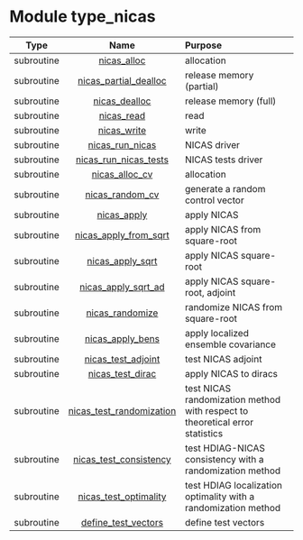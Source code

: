 # Module type_nicas

| Type | Name | Purpose |
| :--: | :--: | :---------- |
| subroutine | [nicas_alloc](https://github.com/JCSDA/saber/tree/develop/src/saber/bump/type_nicas.F90#L71) | allocation |
| subroutine | [nicas_partial_dealloc](https://github.com/JCSDA/saber/tree/develop/src/saber/bump/type_nicas.F90#L124) | release memory (partial) |
| subroutine | [nicas_dealloc](https://github.com/JCSDA/saber/tree/develop/src/saber/bump/type_nicas.F90#L145) | release memory (full) |
| subroutine | [nicas_read](https://github.com/JCSDA/saber/tree/develop/src/saber/bump/type_nicas.F90#L170) | read |
| subroutine | [nicas_write](https://github.com/JCSDA/saber/tree/develop/src/saber/bump/type_nicas.F90#L248) | write |
| subroutine | [nicas_run_nicas](https://github.com/JCSDA/saber/tree/develop/src/saber/bump/type_nicas.F90#L328) | NICAS driver |
| subroutine | [nicas_run_nicas_tests](https://github.com/JCSDA/saber/tree/develop/src/saber/bump/type_nicas.F90#L393) | NICAS tests driver |
| subroutine | [nicas_alloc_cv](https://github.com/JCSDA/saber/tree/develop/src/saber/bump/type_nicas.F90#L493) | allocation |
| subroutine | [nicas_random_cv](https://github.com/JCSDA/saber/tree/develop/src/saber/bump/type_nicas.F90#L546) | generate a random control vector |
| subroutine | [nicas_apply](https://github.com/JCSDA/saber/tree/develop/src/saber/bump/type_nicas.F90#L611) | apply NICAS |
| subroutine | [nicas_apply_from_sqrt](https://github.com/JCSDA/saber/tree/develop/src/saber/bump/type_nicas.F90#L882) | apply NICAS from square-root |
| subroutine | [nicas_apply_sqrt](https://github.com/JCSDA/saber/tree/develop/src/saber/bump/type_nicas.F90#L928) | apply NICAS square-root |
| subroutine | [nicas_apply_sqrt_ad](https://github.com/JCSDA/saber/tree/develop/src/saber/bump/type_nicas.F90#L1138) | apply NICAS square-root, adjoint |
| subroutine | [nicas_randomize](https://github.com/JCSDA/saber/tree/develop/src/saber/bump/type_nicas.F90#L1371) | randomize NICAS from square-root |
| subroutine | [nicas_apply_bens](https://github.com/JCSDA/saber/tree/develop/src/saber/bump/type_nicas.F90#L1448) | apply localized ensemble covariance |
| subroutine | [nicas_test_adjoint](https://github.com/JCSDA/saber/tree/develop/src/saber/bump/type_nicas.F90#L1507) | test NICAS adjoint |
| subroutine | [nicas_test_dirac](https://github.com/JCSDA/saber/tree/develop/src/saber/bump/type_nicas.F90#L1600) | apply NICAS to diracs |
| subroutine | [nicas_test_randomization](https://github.com/JCSDA/saber/tree/develop/src/saber/bump/type_nicas.F90#L1663) | test NICAS randomization method with respect to theoretical error statistics |
| subroutine | [nicas_test_consistency](https://github.com/JCSDA/saber/tree/develop/src/saber/bump/type_nicas.F90#L1797) | test HDIAG-NICAS consistency with a randomization method |
| subroutine | [nicas_test_optimality](https://github.com/JCSDA/saber/tree/develop/src/saber/bump/type_nicas.F90#L1924) | test HDIAG localization optimality with a randomization method |
| subroutine | [define_test_vectors](https://github.com/JCSDA/saber/tree/develop/src/saber/bump/type_nicas.F90#L2114) | define test vectors |
